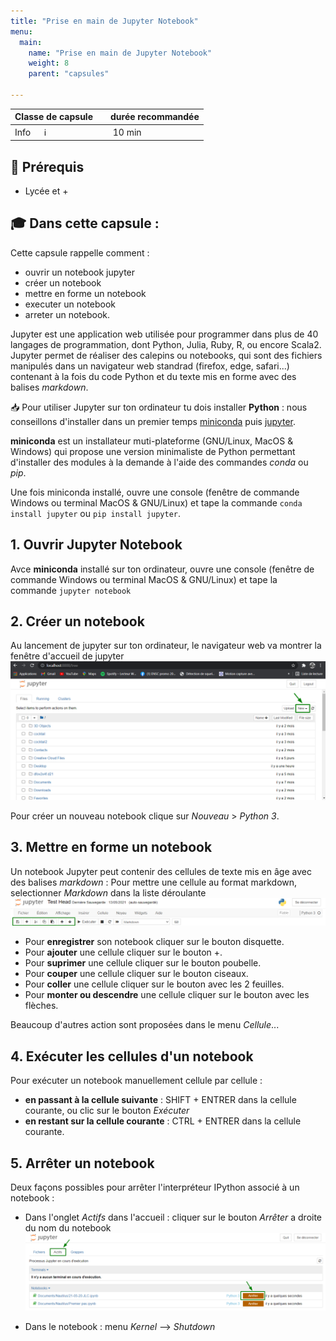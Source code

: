 ```yaml
---
title: "Prise en main de Jupyter Notebook"
menu:
  main:
    name: "Prise en main de Jupyter Notebook"
    weight: 8
    parent: "capsules"

---
```


| Classe de capsule  | &emsp;durée recommandée |
|:-------------------|:------------------|
| Info  &emsp;  ℹ️  |&emsp; 10 min      |


## 🎒 Prérequis
- Lycée et +

## 🎓 Dans cette capsule : 

Cette capsule rappelle comment :

* ouvrir un notebook jupyter
* créer un notebook  
* mettre en forme un notebook
* executer un notebook
* arreter un notebook.


Jupyter est une application web utilisée pour programmer dans plus de 40 langages de programmation, dont Python, Julia, Ruby, R, ou encore Scala2. Jupyter permet de réaliser des calepins ou notebooks, qui sont des fichiers manipulés dans un navigateur web standrad (firefox, edge, safari...) contenant à la fois du code Python et du texte mis en forme avec des balises *markdown*.

📥  Pour utiliser Jupyter sur ton ordinateur tu dois installer **Python** : nous conseillons d'installer dans un premier temps [miniconda](https://docs.conda.io/en/latest/miniconda.html) puis [jupyter](https://jupyter.org/install).

**miniconda** est un installateur muti-plateforme (GNU/Linux, MacOS & Windows) qui propose une version minimaliste de Python permettant d'installer des modules à la demande à l'aide des commandes *conda* ou *pip*.

Une fois miniconda installé, ouvre une console (fenêtre de commande Windows ou terminal MacOS & GNU/Linux) et tape la commande `conda install jupyter` ou `pip install jupyter`.

## 1. Ouvrir Jupyter Notebook

Avce **miniconda**  installé sur ton ordinateur, ouvre une console (fenêtre de commande Windows ou terminal MacOS & GNU/Linux) et tape la commande `jupyter notebook`

## 2. Créer un notebook 

Au lancement de jupyter sur ton ordinateur, le navigateur web va montrer la fenêtre d'accueil de jupyter 
![main](img/jupyterMain.png)

Pour créer un nouveau notebook clique sur *Nouveau* > *Python 3*.

## 3. Mettre en forme un notebook 

Un notebook Jupyter peut contenir des cellules de texte mis en âge avec des balises *markdown* : 
Pour mettre une cellule au format markdown, selectionner *Markdown* dans la liste déroulante
![main](img/tools.png)

* Pour **enregistrer** son notebook cliquer sur le bouton disquette. 
* Pour **ajouter** une cellule cliquer sur le bouton +. 
* Pour **suprimer** une cellule cliquer sur le bouton poubelle. 
* Pour **couper** une cellule cliquer sur le bouton ciseaux. 
* Pour **coller** une cellule cliquer sur le bouton avec les 2 feuilles. 
* Pour **monter ou descendre** une cellule cliquer sur le bouton avec les flèches. 

Beaucoup d'autres action sont proposées dans le menu *Cellule*...

## 4. Exécuter les cellules d'un notebook 

Pour exécuter un notebook manuellement cellule par cellule : 
* **en passant à la cellule suivante** : SHIFT + ENTRER dans la cellule courante, ou clic sur le bouton *Exécuter* 
* **en restant sur la cellule courante** : CTRL + ENTRER dans la cellule courante.

## 5. Arrêter un notebook 

Deux façons possibles pour arrêter l'interpréteur IPython associé à un notebook :

* Dans l'onglet *Actifs* dans l'accueil : cliquer sur le bouton *Arrêter* a droite du nom du notebook
![main](img/stop.png)

* Dans le notebook : menu *Kernel* --> *Shutdown*


